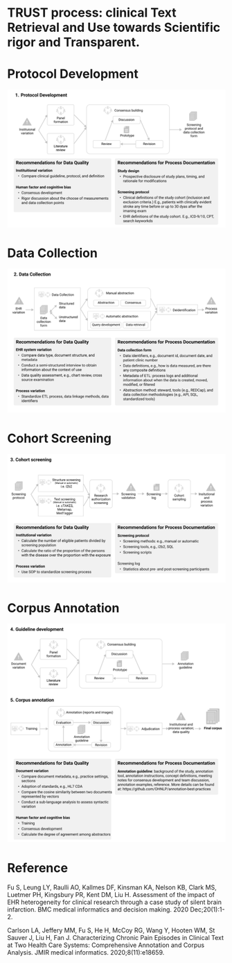 # TRUST process: clinical Text Retrieval and Use towards Scientific rigor and Transparent.


# Protocol Development
![](https://github.com/OHNLP/annotation-best-practices/blob/main/TRUST%20process/1-Protocol-Development-3.png)

# Data Collection
![](https://github.com/OHNLP/annotation-best-practices/blob/main/TRUST%20process/2-Data-Collection-3.png)

# Cohort Screening
![](https://github.com/OHNLP/annotation-best-practices/blob/main/TRUST%20process/3.-Cohort-screening-2.png)

# Corpus Annotation
![](https://github.com/OHNLP/annotation-best-practices/blob/main/TRUST%20process/5.-Corpus-annotation.png)


# Reference
Fu S, Leung LY, Raulli AO, Kallmes DF, Kinsman KA, Nelson KB, Clark MS, Luetmer PH, Kingsbury PR, Kent DM, Liu H. Assessment of the impact of EHR heterogeneity for clinical research through a case study of silent brain infarction. BMC medical informatics and decision making. 2020 Dec;20(1):1-2.

Carlson LA, Jeffery MM, Fu S, He H, McCoy RG, Wang Y, Hooten WM, St Sauver J, Liu H, Fan J. Characterizing Chronic Pain Episodes in Clinical Text at Two Health Care Systems: Comprehensive Annotation and Corpus Analysis. JMIR medical informatics. 2020;8(11):e18659.

